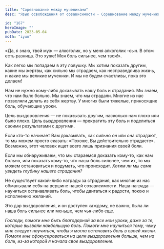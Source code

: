 ```yaml
---
title: "Соревнование между мучениками"
desc: "Язык освобождения от созависимости - Соревнование между мучениками"

id: "167"
heroImage: ""
pubDate: 2023-05-04
moth: "iyun"
---
```


«Да, я знаю, твой муж — алкоголик, но у меня алкоголик -сын. В этом есть
разница. Это хуже! Моя боль сильнее, чем твоя!».

Как легко мы попадаем в эту ловушку. Мы хотим показать другим, какие мы
жертвы, как сильно мы страдаем, как несправедлива жизнь, и какие мы великие
мученики. И мы не будем счастливы, пока это делаем!

Нам не нужно кому-либо доказывать нашу боль и страдания. Мы знаем, что нам
было больно. Мы знаем, что мы страдали. Многие из нас позволяли делать из себя
жертву. У многих были тяжелые, приносящие боль, обучающие уроки.

Цель выздоровления — не показывать другим, насколько нам плохо или было плохо.
Цель выздоровления — прекратить эту боль и поделиться своими результатами с
другими.

Если кто-то начинает Вам доказывать, как сильно он или она страдают, то мы
можем просто сказать: «Похоже, Вы действительно страдаете». Возможно, этот
человек ищет всего лишь признания своей боли.

Если мы обнаруживаем, что мы стараемся доказать кому-то, как нам больно, или
показать кому-то, что наша боль сильнее, чем их, то мы можем остановиться и
подумать, что происходит. _Хотим ли мы сами увидеть глубину нашего_
_страдания?_

Не существует какой-либо награды за страдания, как многие из нас обманывали
себя на вершине нашей созависимости. Наша награда — научиться останавливать
боль, чтобы двигаться к радости, покою и исполнению желаний.

Это дар выздоровления, и он доступен каждому, не важно, была ли наша боль
сильнее или меньше, чем чья-либо еще.

_Господи,_ _помоги_ _мне_ _быть_ _благодарной_ _за_ _все_ _мои_ _уроки,_
_даже_ _за_ _те,_ _которые_ _вызвали_ _наибольшую_ _боль._ _Помоги_ _мне_
_научиться_ _тому,_ _чему_ _мне_ _следует_ _научиться,_ _чтобы_ _я_ _могла_
_остановить_ _боль_ _в_ _своей_ _жизни._ _Помоги_ _мне_ _сфокусироваться_ _на_
_цели_ _выздоровления_ _больше,_ _чем_ _на_ _боли,_ _из-за_ _которой_ _я_
_начала_ _свое_ _выздоровление._

